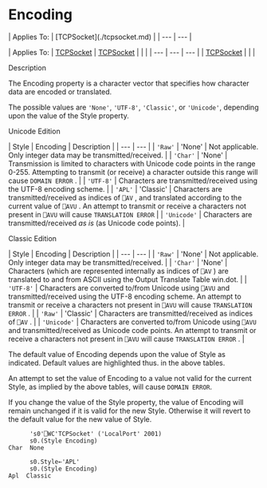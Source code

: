 




<h1 class="heading"><span class="name">Encoding</span></h1>
| Applies To: | [TCPSocket](./tcpsocket.md) |
| --- | ---  |

| Applies To: | [TCPSocket](./tcpsocket.md) | [TCPSocket](./tcpsocket.md) |  |  |
| --- | --- | ---  |
| [TCPSocket](./tcpsocket.md) |  |  |


Description


The Encoding property is a character vector that specifies how character data
are encoded or translated.



The possible values are `'None'`,
`'UTF-8'`, `'Classic'`, or `'Unicode'`, depending upon the value of the Style property.



Unicode Edition

| Style | Encoding | Description |
| --- | ---  |
| `'Raw'` | 'None' | Not applicable. Only integer data may be transmitted/received. |
| `'Char'` | 'None' | Transmission is limited to characters with Unicode code points in the         range 0-255. Attempting to transmit (or receive) a character outside         this range will cause `DOMAIN ERROR` . |
| `'UTF-8'` | Characters are transmitted/received using the UTF-8 encoding scheme. |
| `'APL'` | 'Classic' | Characters are transmitted/received as indices of `⎕AV` ,         and translated according to the current value of `⎕AVU` .         An attempt to transmit or receive a characters not present in `⎕AVU` will cause `TRANSLATION ERROR` |
| `'Unicode'` | Characters are transmitted/received *as is* (as Unicode code         points). |




Classic Edition

| Style | Encoding | Description |
| --- | ---  |
| `'Raw'` | 'None' | Not applicable. Only integer data may be transmitted/received. |
| `'Char'` | 'None' | Characters (which are represented internally as indices of `⎕AV` ) are         translated to and from ASCII using the Output Translate Table win.dot. |
| `'UTF-8'` | Characters are converted to/from Unicode using `⎕AVU` and transmitted/received using the UTF-8 encoding scheme. An attempt to         transmit or receive a characters not present in `⎕AVU` will cause `TRANSLATION ERROR` . |
| `'Raw'` | 'Classic' | Characters are transmitted/received as indices of `⎕AV` . |
| `'Unicode'` | Characters are converted to/from Unicode using `⎕AVU` and transmitted/received as Unicode code points. An attempt to transmit         or receive a characters not present in `⎕AVU` will cause `TRANSLATION ERROR` . |



The default value of Encoding depends upon the value of Style as indicated.  Default values are highlighted thus.  in the above tables.


An attempt to set the value of Encoding to a value not valid for the current Style,
as implied by the above tables, will cause `DOMAIN ERROR`.


If you change the value of the Style property, the value of Encoding will remain unchanged if it is valid for the new
Style. Otherwise it will revert to the default value for the new value of Style.
```apl
      's0'⎕WC'TCPSocket' ('LocalPort' 2001)
      s0.(Style Encoding)
Char  None 

      s0.Style←'APL'
      s0.(Style Encoding)
Apl  Classic
```


